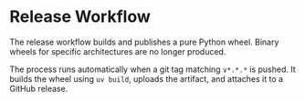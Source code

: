 # Release Workflow

The release workflow builds and publishes a pure Python wheel.
Binary wheels for specific architectures are no longer produced.

The process runs automatically when a git tag matching `v*.*.*` is pushed.
It builds the wheel using `uv build`, uploads the artifact, and attaches it
to a GitHub release.
